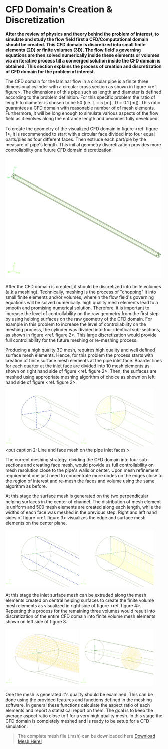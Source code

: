 # CFD Domain's Creation & Discretization

**After the review of physics and theory behind the problem of interest, to simulate and study the flow field first a CFD/Computational domain should be created. This CFD domain is discretized into small finite elements (2D) or finite volumes (3D). The flow field's governing equations are then solved numerically inside these elements or volumes via an iterative process till a converged solution inside the CFD domain is obtained. This section explains the process of creation and discretization of CFD domain for the problem of interest.**

The CFD domain for the laminar flow in a circular pipe is a finite three dimensional cylinder with a circular cross section as shown in figure <ref. figure>. The dimensions of this pipe such as length and diameter is defined according to the problem definition. For this specific problem the ratio of length to diameter is chosen to be 50 (i.e. L = 5 [m] , D = 0.1 [m]). This ratio guarantees a CFD domain with reasonable number of of mesh elements. Furthermore, it will be long enough to simulate various aspects of the flow field as it evolves along the entrance length and becomes fully developed.

To create the geometry of the visualized CFD domain in figure <ref. figure 1>, it is recommended to start with a circular face divided into four equal parts/pies as four different faces. Then extrude each part/pie by the measure of pipe's length. This initial geometry discretization provides more controllability one future CFD domain discretization.

<img src="./Images/CFD_domain_full.png" width="500">
<put caption 1: Isometric view of the the CFD domain of the laminar flow in a circular pipe.>

After the CFD domain is created, it should be discretized into finite volumes (a.k.a meshing). Technically, meshing is the process of "chopping" it into small finite elements and/or volumes, wherein the flow field's governing equations will be solved numerically. high quality mesh elements lead to a smooth and promising numerical solution. Therefore, it is important to increase the level of controllability on the raw geometry from the first step by using helping surfaces on the raw geometry of the CFD domain. For example in this problem to increase the level of controllability on the meshing process, the cylinder was divided into four identical sub-sections, as shown in figure <ref. figure 2>. This large discretization would provide full controllability for the future meshing or re-meshing process.

Producing a high quality 3D mesh, requires high quality and well defined surface mesh elements. Hence, for this problem the process starts with creation of finite surface mesh elements at the pipe inlet face. Boarder lines for each quarter at the inlet face are divided into 10 mesh elements as shown on right hand side of figure <ref. figure 2>. Then, the surfaces are meshed using appropriate meshing algorithm of choice as shown on left hand side of figure <ref. figure 2>.

<img src="./Images/CFD_domain_inlet_linemesh.png" width="235"> <img src="./Images/CFD_domain_inlet_facemesh.png" width="235">
<put caption 2: Line and face mesh on the pipe inlet faces.>

 The current meshing strategy, dividing the CFD domain into four sub-sections and creating face mesh, would provide us full controllability on mesh resolution close to the pipe's walls or center. Upon mesh refinement requirement one just need to concentrate more nodes on the edges close to the region of interest and re-mesh the faces and volume using the same algorithm as before.

At this stage the surface mesh is generated on the two perpendicular helping surfaces in the center of channel. The distribution of mesh element is uniform and 500 mesh elements are created along each length, while the widths of each face was meshed in the previous step. Right and left hand sides of figure <ref. figure 3> visualizes the edge and surface mesh elements on the center plane.

<img src="./Images/CFD_domain_center_linemesh.png" width="235">
<img src="./Images/CFD_domain_center_facemesh.png" width="235">
<put caption 3: Edge and face mesh on the central helping surfaces.>

At this stage the inlet surface mesh can be extruded along the mesh elements created on central helping surfaces to create the finite volume mesh elements as visualized in right side of figure <ref. figure 4>. Repeating this process for the remaining three volumes would result into discretization of the entire CFD domain into finite volume mesh elements shown on left side of figure 3.

<img src="./Images/CFD_domain_halve_vol_mesh.png" width="235">
<img src="./Images/CFD_domain_cut_vol_mesh.png" width="235">
<put caption 4: The finite volume mesh elements created using the surface mesh elements.>

One the mesh is generated it's quality should be examined. This can be done using the provided features and functions defined in the meshing software. In general these functions calculate the aspect ratio of each elements and report a statistical report on them. The goal is to keep the average aspect ratio close to 1 for a very high quality mesh. In this stage the CFD domain is completely meshed and is ready to be setup for a CFD simulation.

<More explanations can be added here on the concept of mesh examination.>



> The complete mesh file (.msh) can be downloaded here [Download Mesh Here!](link)
